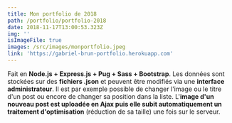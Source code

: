 ```yaml
---
title: Mon portfolio de 2018
path: /portfolio/portfolio-2018
date: 2018-11-17T13:00:53.323Z
img: ''
isImageFile: true
images: /src/images/monportfolio.jpeg
link: 'https://gabriel-brun-portfolio.herokuapp.com'
---
```


Fait en **Node.js + Express.js + Pug + Sass + Bootstrap**. Les données sont stockées sur des **fichiers .json** et peuvent être modifiés via une **interface administrateur**. Il est par exemple possible de changer l'image ou le titre d'un post ou encore de changer sa position dans la liste. L'**image d'un nouveau post est uploadée en Ajax puis elle subit automatiquement un traitement d'optimisation** (réduction de sa taille) une fois sur le serveur.
